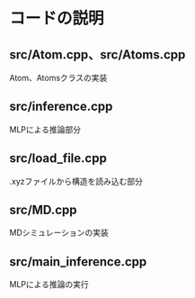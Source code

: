 # コードの説明  
## src/Atom.cpp、src/Atoms.cpp  
Atom、Atomsクラスの実装
## src/inference.cpp
MLPによる推論部分
## src/load_file.cpp  
.xyzファイルから構造を読み込む部分
## src/MD.cpp  
MDシミュレーションの実装
## src/main_inference.cpp  
MLPによる推論の実行
